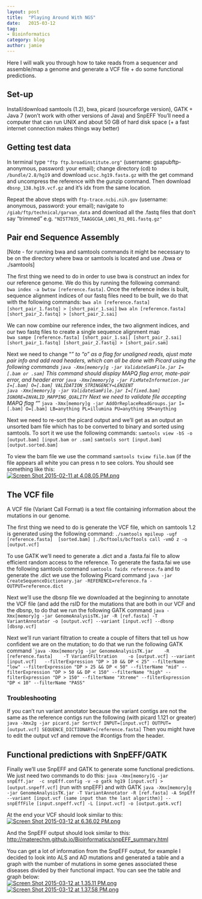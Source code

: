 ```yaml
---
layout: post
title:  "Playing Around With NGS"
date:   2015-03-12 
tag:
- Bioinformatics
category: blog
author: jamie
---
```


<p>Here I will walk you through how to take reads from a sequencer and assemble/map a genome and generate a VCF file + do some functional predictions. </p>

<h2 id="setup_2">
<a class="head_anchor" href="#setup_2" rel="nofollow"> </a>Set-up</h2>
<p>Install/download samtools (1.2), bwa, picard (sourceforge version), GATK + Java 7 (won’t work with other versions of Java) and SnpEFF You’ll need a computer that can run UNIX and about 50 GB of hard disk space (+ a fast internet connection makes things way better) </p>
<h2 id="getting-test-data_2">
<a class="head_anchor" href="#getting-test-data_2" rel="nofollow"> </a>Getting test data</h2>
<p>In terminal type <code class="prettyprint">"ftp ftp.broadinstitute.org"</code> (username:  gsapubftp-anonymous, password: your email); change directory (cd) to  <code class="prettyprint">/bundle/2.8/hg19</code> and download <code class="prettyprint">ucsc.hg19.fasta.gz</code> with the get command and uncompress the reference with the gunzip command. Then download <code class="prettyprint">dbsnp_138.hg19.vcf.gz</code> and it’s idx from the same location. </p>

<p>Repeat the above steps with <code class="prettyprint">ftp-trace.ncbi.nih.gov</code> (username: anonymous, password: your email); navigate to <code class="prettyprint">/giab/ftp/technical/garvan_data</code> and download all the .fastq files that don’t say “trimmed” e.g. <code class="prettyprint">"NIST7035_TAAGGCGA_L001_R1_001.fastq.gz"</code></p>
<h2 id="pair-end-sequence-assembly_2">
<a class="head_anchor" href="#pair-end-sequence-assembly_2" rel="nofollow"> </a>Pair end Sequence Assembly</h2>
<p>[Note - for running bwa and samtools  commands it might be necessary to be on the directory where bwa or samtools is located and use ./bwa or ./samtools] </p>

<p>The first thing we need to do in order to use bwa is construct an index for our reference genome. We do this by running the following command: <br>
<code class="prettyprint">bwa index -a bwtsw [reference.fasta]</code>. Once the reference index is built, sequence alignment indices of our fastq files need to be built, we do that with the following commands: <code class="prettyprint">bwa aln [reference.fasta] [short_pair_1.fastq] &gt; [short_pair_1.sai]</code> <code class="prettyprint">bwa aln [reference.fasta] [short_pair_2.fastq] &gt; [short_pair_2.sai]</code></p>

<p>We can now combine our reference index, the two alignment indices, and our two fastq files to create a single sequence alignment map<br>
<code class="prettyprint">bwa sampe [reference.fasta] [short_pair_1.sai] [short_pair_2.sai] [short_pair_1.fastq] [short_pair_2.fastq] &gt; [short_pair.sam]</code></p>

<p>Next we need to change “<em>” to “o” as a flag for unaligned reads, ajust mate pair info and add read headers, which can all be done with Picard using the following commands <code class="prettyprint">java -Xmx[memory]g -jar ValidateSamFile.jar I=[.bam or .sam]</code> This command should display MAPQ flag error, mate-pair error, and header error <code class="prettyprint">java -Xmx[memory]g -jar FixMateInformation.jar I=[.bam] O=[.bam] VALIDATION_STRINGENCY=LENIENT</code> <br>
<code class="prettyprint">java -Xmx[memory]g -jar ValidateSamFile.jar I=[fixed.bam] IGNORE=INVALID_MAPPING_QUALITY</code> Next we need to validate file accepting MAPQ flag “</em>” <code class="prettyprint">java -Xmx[memory]g -jar AddOrReplaceReadGroups.jar I=[.bam] O=[.bam] LB=anything PL=illumina PU=anything SM=anything</code>  </p>

<p>Next we need to re-sort the picard output and we’ll get as an output an unsorted bam file which has to be converted to binary and sorted using samtools.  To sort it we use the following commands: <code class="prettyprint">samtools view -bS -o [output.bam] [input.bam or .sam]</code> <code class="prettyprint">samtools sort [input.bam] [output.sorted.bam]</code></p>

<p>To view the bam file we use the command <code class="prettyprint">samtools tview file.bam</code> (if the file appears all white you can press n to see colors. You should see something like this: <br>
<a href="https://svbtleusercontent.com/z9jx6bvmh1ejbg.png" rel="nofollow"><img src="https://svbtleusercontent.com/z9jx6bvmh1ejbg_small.png" alt="Screen Shot 2015-02-11 at 4.08.05 PM.png"></a></p>
<h2 id="the-vcf-file_2">
<a class="head_anchor" href="#the-vcf-file_2" rel="nofollow"> </a>The VCF file</h2>
<p>A VCF file (Variant Call Format) is a text file containing information about the mutations in our genome. </p>

<p>The first thing we need to do is generate the VCF file, which on samtools 1.2 is generated using the following command: <code class="prettyprint">./samtools mpileup -ugf [reference.fasta]  [sorted.bam] |./bcftools/bcftools call -vmO z -o [output.vcf]</code></p>

<p>To use GATK we’ll need to generate a .dict and a .fasta.fai file to allow efficient random access to the reference. To generate the fasta.fai we use the following samtools command <code class="prettyprint">samtools faidx reference.fa</code> and to generate the .dict we use the following Picard command <code class="prettyprint">java -jar CreateSequenceDictionary.jar -REFERENCE=reference.fa -OUTPUT=reference.dict</code></p>

<p>Next we’ll use the dbsnp file we downloaded at the beginning to annotate the VCF file (and add the rsID for the mutations that are both in our VCF and the dbsnp, to do that we run the following GATK command <code class="prettyprint">java -Xmx[memory]g -jar GenomeAnalysisTK.jar -R [ref.fasta] -T VariantAnnotator -o [output.vcf] --variant [input.vcf] --dbsnp [dbsnp.vcf]</code></p>

<p>Next we’ll run variant filtration to create a couple of filters that tell us how confident we are on the mutation; to do that we run the following GATK command `<code class="prettyprint">java -Xmx[memory]g -jar GenomeAnalysisTK.jar    -R [reference.fasta]    -T VariantFiltration    -o [output.vcf] --variant [input.vcf]   --filterExpression "DP &gt; 10 &amp;&amp; DP &lt; 25" --filterName "low" --filterExpression "DP &gt; 25 &amp;&amp; DP &lt; 50" --filterName "mid" --filterExpression "DP &gt; 50 &amp;&amp; DP &lt; 150" --filterName "high" --filterExpression "DP &gt; 150" --filterName "Xtreme" --filterExpression "DP &lt; 10" --filterName "PASS"</code></p>
<h3 id="troubleshooting_3">
<a class="head_anchor" href="#troubleshooting_3" rel="nofollow"> </a>Troubleshooting</h3>
<p>If you can’t run variant annotator because the variant contigs are not the same as the reference contigs run the following (with picard 1.121 or greater) <code class="prettyprint">java -Xmx2g -jar picard.jar SortVcf INPUT=[input.vcf] OUTPUT=[output.vcf] SEQUENCE_DICTIONARY=[reference.fasta]</code> Then you might have to edit the output vcf and remove the #contigs from the header.</p>
<h2 id="functional-predictions-with-snpeffgatk_2">
<a class="head_anchor" href="#functional-predictions-with-snpeffgatk_2" rel="nofollow"> </a>Functional predictions with SnpEFF/GATK</h2>
<p>Finally we’ll use SnpEFF and GATK to generate some functional predictions. We just need two commands to do this: <code class="prettyprint">java -Xmx[memory]G -jar snpEff.jar  -c snpEff.config -v -o gatk hg19 [input.vcf] &gt; [output.snpeff.vcf]</code> (run with snpEFF) and with GATK <code class="prettyprint">java -Xmx[memory]g -jar GenomeAnalysisTK.jar -T VariantAnnotator -R [ref.fasta] -A SnpEff --variant [input.vcf (same input than the last algorithm)] --snpEffFile [input.snpeff.vcf] -L [input.vcf] -o [output.gatk.vcf]</code></p>

<p>At the end your VCF should look similar to this: <br>
<a href="https://svbtleusercontent.com/270jxqp31gnxba.png" rel="nofollow"><img src="https://svbtleusercontent.com/270jxqp31gnxba_small.png" alt="Screen Shot 2015-03-12 at 6.36.02 PM.png"></a></p>

<p>And the SnpEFF output should look similar to this: <a href="http://materechm.github.io/Bioinformatics/snpEFF_summary.html" rel="nofollow">http://materechm.github.io/Bioinformatics/snpEFF_summary.html</a></p>

<p>You can get a lot of information from the SnpEFF output, for example I decided to look into ALS and AD mutations and generated a table and a graph with the number of mutations in some genes associated these diseases divided by their functional impact. You can see the table and graph below: <br>
<a href="https://svbtleusercontent.com/cqyf3nu9cwmsq.png" rel="nofollow"><img src="https://svbtleusercontent.com/cqyf3nu9cwmsq_small.png" alt="Screen Shot 2015-03-12 at 1.35.11 PM.png"></a><br>
<a href="https://svbtleusercontent.com/1p2su0nijoria.png" rel="nofollow"><img src="https://svbtleusercontent.com/1p2su0nijoria_small.png" alt="Screen Shot 2015-03-12 at 1.37.58 PM.png"></a></p>
